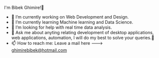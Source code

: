  I'm Bibek Ghimire!👋

- 🔭 I’m currently working on Web Development and Design.
- 🌱 I’m currently learning Machine learning and Data Science.  
- 🤔 I’m looking for help with real time data analysis.
- 💬 Ask me about anyting relating development of desktop applications, web applications, automation, I will do my best to solve your queries.👯
- 📫 How to reach me: Leave a mail here ---> ghimirebibek@hotmail.com

